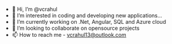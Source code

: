 - 👋 Hi, I’m @vcrahul
- 👀 I’m interested in coding and developing new applications...
- 🌱 I’m currently working on .Net, Angular, SQL and Azure cloud
- 💞️ I’m looking to collaborate on opensource projects
- 📫 How to reach me - vcrahul13@outlook.com

<!---
vcrahul/vcrahul is a ✨ special ✨ repository because its `README.md` (this file) appears on your GitHub profile.
You can click the Preview link to take a look at your changes.
--->

